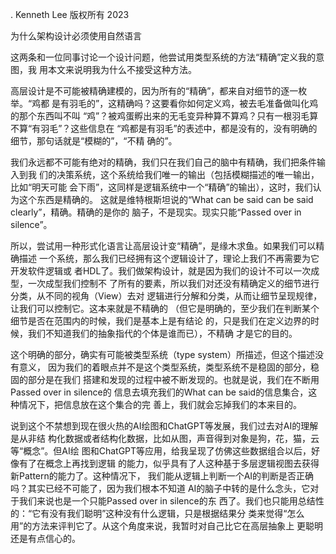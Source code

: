 . Kenneth Lee 版权所有 2023

        
为什么架构设计必须使用自然语言

这两条和一位同事讨论一个设计问题，他尝试用类型系统的方法“精确”定义我的意图，我
用本文来说明我为什么不接受这种方法。

高层设计是不可能被精确建模的，因为所有的“精确”，都来自对细节的逐一枚举。“鸡都
是有羽毛的”，这精确吗？这要看你如何定义鸡，被去毛准备做叫化鸡的那个东西叫不叫
“鸡”？被鸡蛋孵出来的无毛变异种算不算鸡？只有一根羽毛算不算“有羽毛”？这些信息在
“鸡都是有羽毛”的表述中，都是没有的，没有明确的细节，那句话就是“模糊的”，“不精
确的”。

我们永远都不可能有绝对的精确，我们只在我们自己的脑中有精确，我们把条件输入到我
们的决策系统，这个系统给我们唯一的输出（包括模糊描述的唯一输出，比如“明天可能
会下雨”，这同样是逻辑系统中一个“精确”的输出），这时，我们认为这个东西是精确的。
这就是维特根斯坦说的“What can be said can be said clearly”，精确。精确的是你的
脑子，不是现实。现实只能“Passed over in silence”。

所以，尝试用一种形式化语言让高层设计变“精确”，是缘木求鱼。如果我们可以精确描述
一个系统，那么我们已经拥有这个逻辑设计了，理论上我们不再需要为它开发软件逻辑或
者HDL了。我们做架构设计，就是因为我们的设计不可以一次成型，一次成型我们控制不
了所有的要素，所以我们对还没有精确定义的细节进行分类，从不同的视角（View）去对
逻辑进行分解和分类，从而让细节呈现规律，让我们可以控制它。这本来就是不精确的
（但它是明确的，至少我们在判断某个细节是否在范围内的时候，我们是基本上是有结论
的，只是我们在定义边界的时候，我们不知道我们的抽象指代的个体是谁而已），不精确
才是它的目的。

这个明确的部分，确实有可能被类型系统（type system）所描述，但这个描述没有意义，
因为我们的着眼点并不是这个类型系统，类型系统不是稳固的部分，稳固的部分是在我们
搭建和发现的过程中被不断发现的。也就是说，我们在不断用Passed over in silence的
信息去填充我们的What can be said的信息集合，这种情况下，把信息放在这个集合的完
善上，我们就会忘掉我们的本来目的。

说到这个不禁想到现在很火热的AI绘图和ChatGPT等发展，我们过去对AI的理解是从非结
构化数据或者结构化数据，比如从图，声音得到对象是狗，花，猫，云等“概念”。但AI绘
图和ChatGPT等应用，给我呈现了仿佛这些数据组合以后，好像有了在概念上再找到逻辑
的能力，似乎具有了人这种基于多层逻辑视图去获得新Pattern的能力了。这种情况下，
我们能从逻辑上判断一个AI的判断是否正确吗？其实已经不可能了，因为我们根本不知道
AI的脑子中转的是什么念头，它对于我们来说也是一个只能Passed over in silence的东
西了。我们也只能用总结性的：“它有没有我们聪明”这种没有什么逻辑，只是根据结果分
类来觉得“怎么用”的方法来评判它了。从这个角度来说，我暂时对自己比它在高层抽象上
更聪明还是有点信心的。
